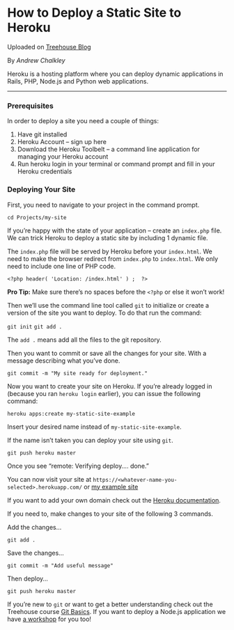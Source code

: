 # How to Deploy a Static Site to Heroku

Uploaded on [Treehouse Blog](http://blog.teamtreehouse.com/deploy-static-site-heroku)

By *Andrew Chalkley*

Heroku is a hosting platform where you can deploy dynamic applications in Rails, PHP, Node.js and Python web applications.

---

### Prerequisites

In order to deploy a site you need a couple of things:

1. Have git installed
2. Heroku Account – sign up here
3. Download the Heroku Toolbelt – a command line application for managing your Heroku account
4. Run heroku login in your terminal or command prompt and fill in your Heroku credentials

### Deploying Your Site

First, you need to navigate to your project in the command prompt.

`cd Projects/my-site`

If you’re happy with the state of your application – create an `index.php` file. 
We can trick Heroku to deploy a static site by including 1 dynamic file.

The `index.php` file will be served by Heroku before your `index.html`. 
We need to make the browser redirect from `index.php` to `index.html`. 
We only need to include one line of PHP code.

`<?php header( 'Location: /index.html' ) ;  ?>`

**Pro Tip:** Make sure there’s no spaces before the `<?php` or else it won’t work!

Then we’ll use the command line tool called `git` to initialize or create 
a version of the site you want to deploy. To do that run the command:

`git init`
`git add .`

The `add .` means add all the files to the git repository.

Then you want to commit or save all the changes for your site. With a message describing what you’ve done.

`git commit -m "My site ready for deployment."`

Now you want to create your site on Heroku. 
If you’re already logged in (because you ran `heroku login` earlier), you can issue the following command:

`heroku apps:create my-static-site-example`

Insert your desired name instead of `my-static-site-example`.

If the name isn’t taken you can deploy your site using `git`.

`git push heroku master`

Once you see “remote: Verifying deploy…. done.”

You can now visit your site at `https://<whatever-name-you-selected>.herokuapp.com/` or 
[my example site](https://my-static-site-example.herokuapp.com/) 

If you want to add your own domain check out the [Heroku documentation](https://devcenter.heroku.com/articles/custom-domains).

If you need to, make changes to your site of the following 3 commands.

Add the changes…

`git add .`

Save the changes…

`git commit -m "Add useful message"`

Then deploy…

`git push heroku master`

If you’re new to `git` or want to get a better understanding check out the Treehouse course [Git Basics](https://teamtreehouse.com/library/git-basics). 
If you want to deploy a Node.js application we have [a workshop](https://teamtreehouse.com/library/deploy-a-node-application-to-heroku) for you too!



